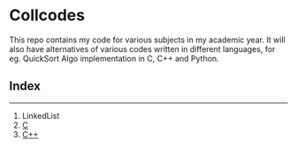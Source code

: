 # Collcodes

This repo contains my code for various subjects in my academic year. 
It will also have alternatives of various codes written in different languages, 
for eg. QuickSort Algo implementation in C, C++ and Python.


## Index

---

1. LinkedList
  1. [C](./dsl/c/linkedlist.c)
  2. [C++](./dsl/c++/linkedlist.cpp)

